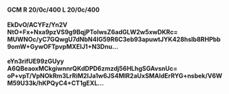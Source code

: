 #### GCM R 20/0c/400 L 20/0c/400
**EkDvO/ACYFz/Yn2V**<br/>**NtO+Fx+Nxa9pzVS9g9BqjPTolwsZ6adGLW2w5xwDKRc=**<br/>**MUWNOc/yC7GQwgU7dNbN4IG59R6C3eb93apuwtJYK428hslb8RHPbb9omW+GywOFTpvpMXEIJ1+N3Dnu...**<br/><br/>
**eYn3rifUE99zGUyy**<br/>**A6QBeaoxMCkgiwnnrQKdDPD6zmzdj56HLhgSGAvsnUc=**<br/>**oP+vpT/VpNOkRm3LrRiM2IJa1w6JS4MIR2aUxSMAIdErRYG+nsbek/V6WM59U33k/hKPQyC4+CT1gEXL...**